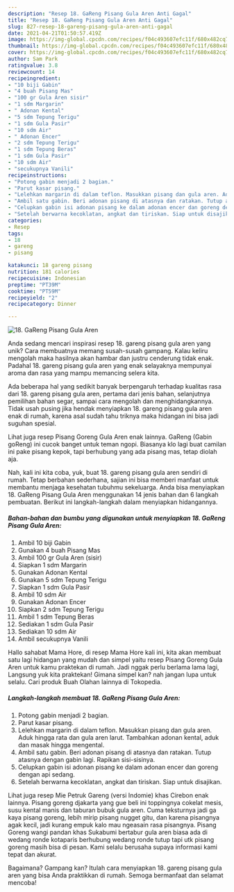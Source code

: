 ```yaml
---
description: "Resep 18. GaReng Pisang Gula Aren Anti Gagal"
title: "Resep 18. GaReng Pisang Gula Aren Anti Gagal"
slug: 827-resep-18-gareng-pisang-gula-aren-anti-gagal
date: 2021-04-21T01:50:57.419Z
image: https://img-global.cpcdn.com/recipes/f04c493607efc11f/680x482cq70/18-gareng-pisang-gula-aren-foto-resep-utama.jpg
thumbnail: https://img-global.cpcdn.com/recipes/f04c493607efc11f/680x482cq70/18-gareng-pisang-gula-aren-foto-resep-utama.jpg
cover: https://img-global.cpcdn.com/recipes/f04c493607efc11f/680x482cq70/18-gareng-pisang-gula-aren-foto-resep-utama.jpg
author: Sam Park
ratingvalue: 3.8
reviewcount: 14
recipeingredient:
- "10 biji Gabin"
- "4 buah Pisang Mas"
- "100 gr Gula Aren sisir"
- "1 sdm Margarin"
- " Adonan Kental"
- "5 sdm Tepung Terigu"
- "1 sdm Gula Pasir"
- "10 sdm Air"
- " Adonan Encer"
- "2 sdm Tepung Terigu"
- "1 sdm Tepung Beras"
- "1 sdm Gula Pasir"
- "10 sdm Air"
- "secukupnya Vanili"
recipeinstructions:
- "Potong gabin menjadi 2 bagian."
- "Parut kasar pisang."
- "Lelehkan margarin di dalam teflon. Masukkan pisang dan gula aren. Aduk hingga rata dan gula aren larut. Tambahkan adonan kental, aduk dan masak hingga mengental."
- "Ambil satu gabin. Beri adonan pisang di atasnya dan ratakan. Tutup atasnya dengan gabin lagi. Rapikan sisi-sisinya."
- "Celupkan gabin isi adonan pisang ke dalam adonan encer dan goreng dengan api sedang."
- "Setelah berwarna kecoklatan, angkat dan tiriskan. Siap untuk disajikan."
categories:
- Resep
tags:
- 18
- gareng
- pisang

katakunci: 18 gareng pisang 
nutrition: 181 calories
recipecuisine: Indonesian
preptime: "PT39M"
cooktime: "PT59M"
recipeyield: "2"
recipecategory: Dinner

---
```



![18. GaReng Pisang Gula Aren](https://img-global.cpcdn.com/recipes/f04c493607efc11f/680x482cq70/18-gareng-pisang-gula-aren-foto-resep-utama.jpg)

Anda sedang mencari inspirasi resep 18. gareng pisang gula aren yang unik? Cara membuatnya memang susah-susah gampang. Kalau keliru mengolah maka hasilnya akan hambar dan justru cenderung tidak enak. Padahal 18. gareng pisang gula aren yang enak selayaknya mempunyai aroma dan rasa yang mampu memancing selera kita.

Ada beberapa hal yang sedikit banyak berpengaruh terhadap kualitas rasa dari 18. gareng pisang gula aren, pertama dari jenis bahan, selanjutnya pemilihan bahan segar, sampai cara mengolah dan menghidangkannya. Tidak usah pusing jika hendak menyiapkan 18. gareng pisang gula aren enak di rumah, karena asal sudah tahu triknya maka hidangan ini bisa jadi suguhan spesial.

Lihat juga resep Pisang Goreng Gula Aren enak lainnya. GaReng (Gabin goReng) ini cucok banget untuk teman ngopi. Biasanya klo lagi buat camilan ini pake pisang kepok, tapi berhubung yang ada pisang mas, tetap diolah aja.


Nah, kali ini kita coba, yuk, buat 18. gareng pisang gula aren sendiri di rumah. Tetap berbahan sederhana, sajian ini bisa memberi manfaat untuk membantu menjaga kesehatan tubuhmu sekeluarga. Anda bisa menyiapkan 18. GaReng Pisang Gula Aren menggunakan 14 jenis bahan dan 6 langkah pembuatan. Berikut ini langkah-langkah dalam menyiapkan hidangannya.

<!--inarticleads1-->

##### Bahan-bahan dan bumbu yang digunakan untuk menyiapkan 18. GaReng Pisang Gula Aren:

1. Ambil 10 biji Gabin
1. Gunakan 4 buah Pisang Mas
1. Ambil 100 gr Gula Aren (sisir)
1. Siapkan 1 sdm Margarin
1. Gunakan  Adonan Kental
1. Gunakan 5 sdm Tepung Terigu
1. Siapkan 1 sdm Gula Pasir
1. Ambil 10 sdm Air
1. Gunakan  Adonan Encer
1. Siapkan 2 sdm Tepung Terigu
1. Ambil 1 sdm Tepung Beras
1. Sediakan 1 sdm Gula Pasir
1. Sediakan 10 sdm Air
1. Ambil secukupnya Vanili


Hallo sahabat Mama Hore, di resep Mama Hore kali ini, kita akan membuat satu lagi hidangan yang mudah dan simpel yaitu resep Pisang Goreng Gula Aren untuk kamu praktekan di rumah. Jadi nggak perlu berlama lama lagi, Langsung yuk kita praktekan! Gimana simpel kan? nah jangan lupa untuk selalu. Cari produk Buah Olahan lainnya di Tokopedia. 

<!--inarticleads2-->

##### Langkah-langkah membuat 18. GaReng Pisang Gula Aren:

1. Potong gabin menjadi 2 bagian.
1. Parut kasar pisang.
1. Lelehkan margarin di dalam teflon. Masukkan pisang dan gula aren. Aduk hingga rata dan gula aren larut. Tambahkan adonan kental, aduk dan masak hingga mengental.
1. Ambil satu gabin. Beri adonan pisang di atasnya dan ratakan. Tutup atasnya dengan gabin lagi. Rapikan sisi-sisinya.
1. Celupkan gabin isi adonan pisang ke dalam adonan encer dan goreng dengan api sedang.
1. Setelah berwarna kecoklatan, angkat dan tiriskan. Siap untuk disajikan.


Lihat juga resep Mie Petruk Gareng (versi Indomie) khas Cirebon enak lainnya. Pisang goreng djakarta yang gue beli ini toppingnya cokelat mesis, susu kental manis dan taburan bubuk gula aren. Cuma teksturnya jadi ga kaya pisang goreng, lebih mirip pisang nugget gitu, dan karena pisangnya agak kecil, jadi kurang empuk kalo mau ngeasain rasa pisangnya. Pisang Goreng wangi pandan khas Sukabumi bertabur gula aren biasa ada di wedang ronde kotaparis berhubung wedang ronde tutup tapi utk pisang goreng masih bisa di pesan. Kami selalu berusaha supaya informasi kami tepat dan akurat. 

Bagaimana? Gampang kan? Itulah cara menyiapkan 18. gareng pisang gula aren yang bisa Anda praktikkan di rumah. Semoga bermanfaat dan selamat mencoba!
